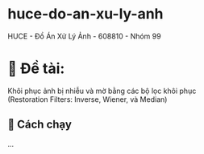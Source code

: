 # huce-do-an-xu-ly-anh
HUCE - Đồ Án Xử Lý Ảnh - 608810 - Nhóm 99 

# 🌰 Đề tài:
Khôi phục ảnh bị nhiễu và mờ bằng các bộ lọc khôi phục <br> (Restoration Filters: Inverse, Wiener, và Median)

## 🚀 Cách chạy
...

